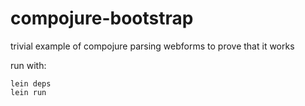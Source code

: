 # compojure-bootstrap

trivial example of compojure parsing webforms to prove that it works

run with:

    lein deps
    lein run
